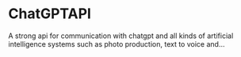 # ChatGPTAPI
A strong api for communication with chatgpt and all kinds of artificial intelligence systems such as photo production, text to voice and...
